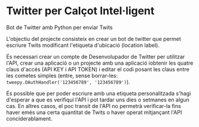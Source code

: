 # Twitter per Calçot Intel·ligent
Bot de Twitter amb Python per enviar Twits

L'objectiu del projecte consisteix en crear un bot de twitter que permet escriure Twits modificant l'etiqueta d'ubicació (location label).

És necessari crear un compte de Desenvolupador de Twitter per utilitzar l'API, crear una aplicació o un projecte amb una aplicació iobtenir les quatre claus d'accés (API KEY i API TOKEN) i editar el codi posant les claus entre les cometes simples (entre, sense borrar-les: `tweepy.OAuthHandler('123456789', '123456789')`).

És possible que per poder escriure amb una etiqueta personalitzada s'hagi d'esperar a que es verifiqui l'API i pot tardar uns dies o setmanes en algun cas. En altres casos, el poc transit de l'API no permetrà verificar-la fins haver emés una certa quantitat de Twits o haver operat mitjançant l'API conciderablament.

